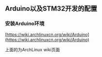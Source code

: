 ## Arduino以及STM32开发的配置

### 安装Arduino环境
[https://wiki.archlinuxcn.org/wiki/Arduino](https://wiki.archlinuxcn.org/wiki/Arduino)

上面的为ArchLinux wiki页面
